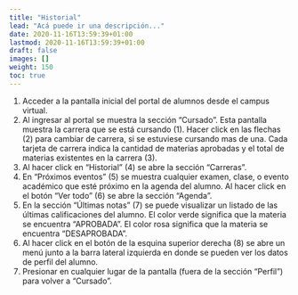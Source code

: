 ```yaml
---
title: "Historial"
lead: "Acá puede ir una descripción..."
date: 2020-11-16T13:59:39+01:00
lastmod: 2020-11-16T13:59:39+01:00
draft: false
images: []
weight: 150
toc: true
---
```


1. Acceder a la pantalla inicial del portal de alumnos desde el campus virtual.
1. Al ingresar al portal se muestra la sección “Cursado”. Esta pantalla muestra la carrera que se está cursando (1). Hacer click en las flechas (2) para cambiar de carrera, si se estuviese cursando mas de una. Cada tarjeta de carrera indica la cantidad de materias aprobadas y el total de materias existentes en la carrera (3).
1. Al hacer click en “Historial” (4) se abre la sección “Carreras”.
1. En “Próximos eventos” (5) se muestra cualquier examen, clase, o evento académico que esté próximo en la agenda del alumno. Al hacer click en el botón “Ver todo” (6) se abre la sección “Agenda”.
1. En la sección “Últimas notas” (7) se puede visualizar un listado de las últimas calificaciones del alumno. El color verde significa que la materia se encuentra “APROBADA”. El color rosa significa que la materia se encuentra “DESAPROBADA”.
1. Al hacer click en el botón de la esquina superior derecha (8) se abre un menú junto a la barra lateral izquierda en donde se pueden ver los datos de perfil del alumno.
1. Presionar en cualquier lugar de la pantalla (fuera de la sección “Perfil”) para volver a “Cursado”.
